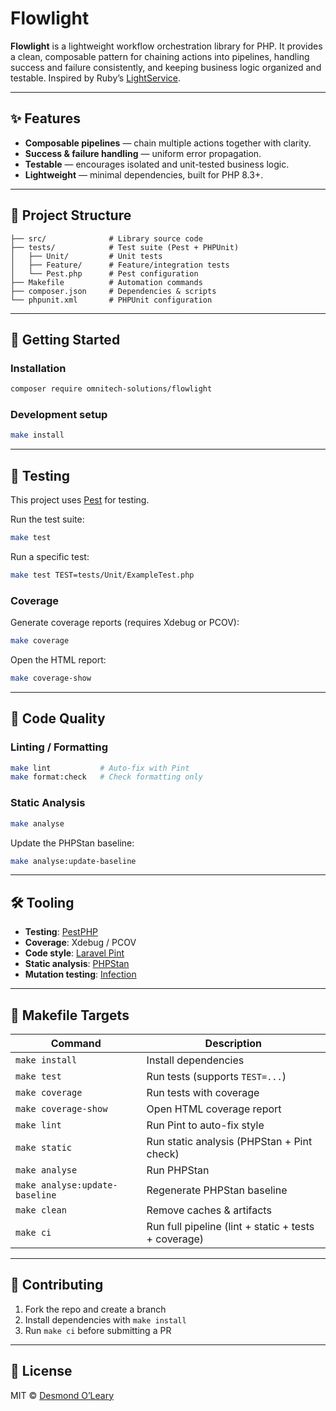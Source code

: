 # Flowlight

**Flowlight** is a lightweight workflow orchestration library for PHP. It provides a clean, composable pattern for chaining actions into pipelines, handling success and failure consistently, and keeping business logic organized and testable. Inspired by Ruby’s [LightService](https://github.com/adomokos/light-service).

---

## ✨ Features

- **Composable pipelines** — chain multiple actions together with clarity.
- **Success & failure handling** — uniform error propagation.
- **Testable** — encourages isolated and unit-tested business logic.
- **Lightweight** — minimal dependencies, built for PHP 8.3+.

---

## 📂 Project Structure

```
├── src/              # Library source code
├── tests/            # Test suite (Pest + PHPUnit)
│   ├── Unit/         # Unit tests
│   ├── Feature/      # Feature/integration tests
│   └── Pest.php      # Pest configuration
├── Makefile          # Automation commands
├── composer.json     # Dependencies & scripts
└── phpunit.xml       # PHPUnit configuration
```

---

## 🚀 Getting Started

### Installation

```bash
composer require omnitech-solutions/flowlight
```

### Development setup

```bash
make install
```

---

## 🧪 Testing

This project uses [Pest](https://pestphp.com/) for testing.

Run the test suite:

```bash
make test
```

Run a specific test:

```bash
make test TEST=tests/Unit/ExampleTest.php
```

### Coverage

Generate coverage reports (requires Xdebug or PCOV):

```bash
make coverage
```

Open the HTML report:

```bash
make coverage-show
```

---

## 🧹 Code Quality

### Linting / Formatting

```bash
make lint           # Auto-fix with Pint
make format:check   # Check formatting only
```

### Static Analysis

```bash
make analyse
```

Update the PHPStan baseline:

```bash
make analyse:update-baseline
```

---

## 🛠 Tooling

- **Testing**: [PestPHP](https://pestphp.com/)
- **Coverage**: Xdebug / PCOV
- **Code style**: [Laravel Pint](https://laravel.com/docs/pint)
- **Static analysis**: [PHPStan](https://phpstan.org/)
- **Mutation testing**: [Infection](https://infection.github.io/)

---

## 🔧 Makefile Targets

| Command                        | Description                                          |
| ------------------------------ | ---------------------------------------------------- |
| `make install`                 | Install dependencies                                 |
| `make test`                    | Run tests (supports `TEST=...`)                      |
| `make coverage`                | Run tests with coverage                              |
| `make coverage-show`           | Open HTML coverage report                            |
| `make lint`                    | Run Pint to auto-fix style                           |
| `make static`                  | Run static analysis (PHPStan + Pint check)           |
| `make analyse`                 | Run PHPStan                                          |
| `make analyse:update-baseline` | Regenerate PHPStan baseline                          |
| `make clean`                   | Remove caches & artifacts                            |
| `make ci`                      | Run full pipeline (lint + static + tests + coverage) |

---

## 🤝 Contributing

1. Fork the repo and create a branch
2. Install dependencies with `make install`
3. Run `make ci` before submitting a PR

---

## 📄 License

MIT © [Desmond O’Leary](https://github.com/desoleary)

